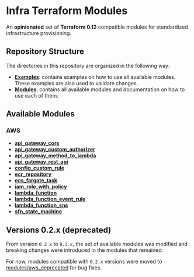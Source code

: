 # Infra Terraform Modules

An **opinionated** set of **Terraform 0.12** compatible modules for standardized infrastructure provisioning.

## Repository Structure

The directories in this repository are organized in the following way:

- [**Examples**](examples): contains examples on how to use all available modules. These examples are also used to validate changes.
- [**Modules**](modules): contains all available modules and documentation on how to use each of them.

## Available Modules

### AWS

- [**api_gateway_cors**](modules/aws/api_gateway_cors)
- [**api_gateway_custom_authorizer**](modules/aws/api_gateway_custom_authorizer)
- [**api_gateway_method_to_lambda**](modules/aws/api_gateway_method_to_lambda)
- [**api_gateway_rest_api**](modules/aws/api_gateway_rest_api)
- [**config_custom_rule**](modules/aws/config_custom_rule)
- [**ecr_repository**](modules/aws/ecr_repository)
- [**ecs_fargate_task**](modules/aws/ecs_fargate_task)
- [**iam_role_with_policy**](modules/aws/iam_role_with_policy)
- [**lambda_function**](modules/aws/lambda_function)
- [**lambda_function_event_rule**](modules/aws/lambda_function_event_rule)
- [**lambda_function_sns**](modules/aws/lambda_function_sns)
- [**sfn_state_machine**](modules/aws/sfn_state_machine)

## Versions 0.2.x (deprecated)

From version `0.2.x` to `0.3.x`, the set of available modules was modified and breaking changes were introduced in the modules that remained.

For now, modules compatible with `0.2.x` versions were moved to [modules/aws_deprecated](modules/aws_deprecated) for bug fixes.
